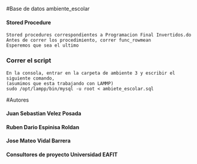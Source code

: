 #Base de datos ambiente_escolar

#### Stored Procedure
    Stored procedures correspondientes a Programacion Final Invertidos.do
    Antes de correr los procedimiento, correr func_rowmean 
    Esperemos que sea el ultimo

### Correr el script
    En la consola, entrar en la carpeta de ambiente 3 y escribir el siguiente comando,
    (asumimos que esta trabajando con LAMMP)
    sudo /opt/lampp/bin/mysql -u root < ambiete_escolar.sql



   
#Autores

#### Juan Sebastian Velez Posada

#### Ruben Dario Espinisa Roldan

#### Jose Mateo Vidal Barrera

#### Consultores de proyecto Universidad EAFIT
